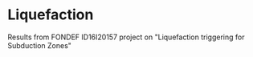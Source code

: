 # Liquefaction
Results from FONDEF ID16I20157 project on "Liquefaction triggering for Subduction Zones"
